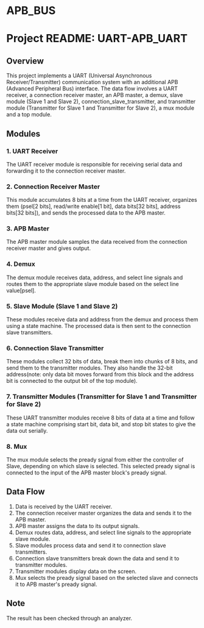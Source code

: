 # APB_BUS

# Project README: UART-APB_UART

## Overview

This project implements a UART (Universal Asynchronous Receiver/Transmitter) communication system with an additional APB (Advanced Peripheral Bus) interface. The data flow involves a UART receiver, a connection receiver master, an APB master, a demux, slave module (Slave 1 and Slave 2), connection_slave_transmitter, and transmitter module (Transmitter for Slave 1 and Transmitter for Slave 2), a mux module and a top module.

## Modules

### 1. UART Receiver

The UART receiver module is responsible for receiving serial data and forwarding it to the connection receiver master.

### 2. Connection Receiver Master

This module accumulates 8 bits at a time from the UART receiver, organizes them (psel[2 bits], read/write enable[1 bit], data bits[32 bits], address bits[32 bits]), and sends the processed data to the APB master.

### 3. APB Master

The APB master module samples the data received from the connection receiver master and gives output.

### 4. Demux

The demux module receives data, address, and select line signals and routes them to the appropriate slave module based on the select line value[psel].

### 5. Slave Module (Slave 1 and Slave 2)

These modules receive data and address from the demux and process them using a state machine. The processed data is then sent to the connection slave transmitters.

### 6. Connection Slave Transmitter

These modules collect 32 bits of data, break them into chunks of 8 bits, and send them to the transmitter modules. They also handle the 32-bit address(note: only data bit moves forward from this block and the address bit is connected to the output bit of the top module).

### 7. Transmitter Modules (Transmitter for Slave 1 and Transmitter for Slave 2)

These UART transmitter modules receive 8 bits of data at a time and follow a state machine comprising start bit, data bit, and stop bit states to give the data out serially.

### 8. Mux

The mux module selects the pready signal from either the controller of Slave, depending on which slave is selected. This selected pready signal is connected to the input of the APB master block's pready signal.

## Data Flow

1. Data is received by the UART receiver.
2. The connection receiver master organizes the data and sends it to the APB master.
3. APB master assigns the data to its output signals.
4. Demux routes data, address, and select line signals to the appropriate slave module.
5. Slave modules process data and send it to connection slave transmitters.
6. Connection slave transmitters break down the data and send it to transmitter modules.
7. Transmitter modules display data on the screen.
8. Mux selects the pready signal based on the selected slave and connects it to APB master's pready signal.

## Note

The result has been checked through an analyzer.
